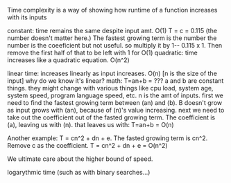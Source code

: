 Time complexity is a way of showing how runtime of a function increases with its inputs

constant: time remains the same despite input amt. O(1)
T = c = 0.115 (the number doesn't matter here.)
The fastest growing term is the number
the number is the coeeficient but not useful. so multiply it by 1-- 0.115 x 1. Then remove the first half of that to be left with 1 for O(1)
quadratic: time increases like a quadratic equation. O(n^2)

linear time: increases linearly as input increases. O(n) [n is the size of the input]
why do we know it's linear? math:
T=an+b = ???
a and b are constant things. they might change with various things like cpu load, system age, system speed, program language speed, etc. n is the amt of inputs.
first we need to find the fastest growing term between (an) and (b). B doesn't grow as input grows with (an), because of (n)'s value increasing.
next we need to take out the coefficient out of the fasted growing term. The coefficient is (a), leaving us with (n).
that leaves us with: T=an+b = O(n)

Another example: T = cn^2 + dn + e.
The fasted growing term is cn^2. Remove c as the coefficient.
T = cn^2 + dn + e = O(n^2)

We ultimate care about the higher bound of speed.

logarythmic time (such as with binary searches...)
